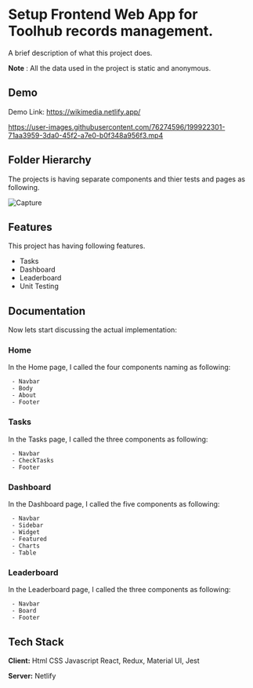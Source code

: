 
# Setup Frontend Web App for Toolhub records management.

A brief description of what this project does.

**Note** : All the data used in the project is static and anonymous. 

## Demo
Demo Link: https://wikimedia.netlify.app/

https://user-images.githubusercontent.com/76274596/199922301-71aa3959-3da0-45f2-a7e0-b0f348a956f3.mp4

## Folder Hierarchy

The projects is having separate components and thier tests and pages as following.

![Capture](https://user-images.githubusercontent.com/76274596/199759223-5392a96f-6505-4ba8-832f-8ecd6eaf21a6.JPG)

## Features
 This project has having following features.

- Tasks
- Dashboard
- Leaderboard
- Unit Testing 

## Documentation

Now lets start discussing the actual implementation:
### Home 

In the Home page, I called the four components naming as following:
```
 - Navbar
 - Body
 - About
 - Footer
```
### Tasks
In the Tasks page, I called the three components as following:
```
 - Navbar
 - CheckTasks
 - Footer
```
### Dashboard
In the Dashboard page, I called the five components as following:

```
 - Navbar
 - Sidebar
 - Widget
 - Featured
 - Charts
 - Table
```
### Leaderboard

In the Leaderboard page, I called the three components as following:

```
 - Navbar
 - Board
 - Footer
```



## Tech Stack

**Client:** Html CSS Javascript React, Redux, Material UI, Jest

**Server:** Netlify

